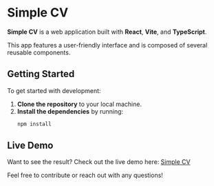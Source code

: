 # Simple CV

**Simple CV** is a web application built with **React**, **Vite**, and **TypeScript**. 

This app features a user-friendly interface and is composed of several reusable components.

## Getting Started

To get started with development:

1. **Clone the repository** to your local machine.
2. **Install the dependencies** by running:
   ```bash
   npm install

## Live Demo
Want to see the result? Check out the live demo here: [Simple CV]('https://skonieczny-cv.netlify.app')

Feel free to contribute or reach out with any questions!
